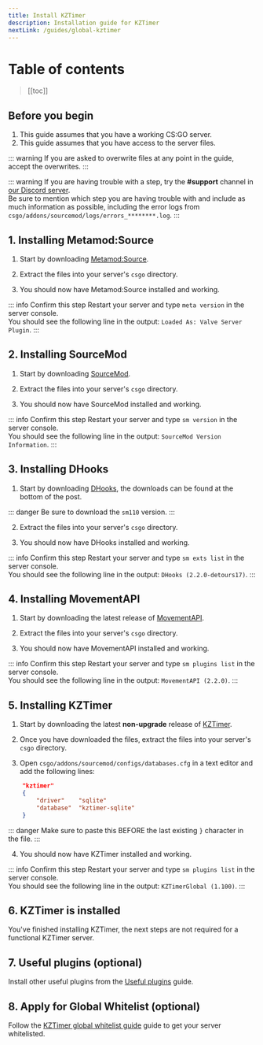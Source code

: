 ```yaml
---
title: Install KZTimer
description: Installation guide for KZTimer
nextLink: /guides/global-kztimer
---
```


# Table of contents

>[[toc]]

## Before you begin

1. This guide assumes that you have a working CS:GO server.
2. This guide assumes that you have access to the server files.

::: warning
If you are asked to overwrite files at any point in the guide, accept the overwrites.
:::

::: warning
If you are having trouble with a step, try the **#support** channel in [our Discord server](https://discord.gg/csgokz).
<br>Be sure to mention which step you are having trouble with and include as much information as possible, including the error logs from `csgo/addons/sourcemod/logs/errors_********.log`.
:::

## 1. Installing Metamod:Source

1. Start by downloading [Metamod:Source](https://www.sourcemm.net/downloads.php?branch=stable).

2. Extract the files into your server's `csgo` directory.

3. You should now have Metamod:Source installed and working.

::: info Confirm this step
Restart your server and type `meta version` in the server console.
<br>You should see the following line in the output: `Loaded As: Valve Server Plugin`.
:::

## 2. Installing SourceMod

1. Start by downloading [SourceMod](https://sourcemod.net/downloads.php?branch=stable).

2. Extract the files into your server's `csgo` directory.

3. You should now have SourceMod installed and working.

::: info Confirm this step
Restart your server and type `sm version` in the server console.
<br>You should see the following line in the output: `SourceMod Version Information`.
:::

## 3. Installing DHooks

1. Start by downloading [DHooks](https://forums.alliedmods.net/showpost.php?p=2588686&postcount=589), the downloads can be found at the bottom of the post.

::: danger
Be sure to download the `sm110` version.
:::

2. Extract the files into your server's `csgo` directory.

3. You should now have DHooks installed and working.

::: info Confirm this step
Restart your server and type `sm exts list` in the server console.
<br>You should see the following line in the output: `DHooks (2.2.0-detours17)`.
:::

## 4. Installing MovementAPI

1. Start by downloading the latest release of [MovementAPI](https://github.com/danzayau/MovementAPI/releases).

2. Extract the files into your server's `csgo` directory.

3. You should now have MovementAPI installed and working.

::: info Confirm this step
Restart your server and type `sm plugins list` in the server console.
<br>You should see the following line in the output: `MovementAPI (2.2.0)`.
:::

## 5. Installing KZTimer

1. Start by downloading the latest **non-upgrade** release of [KZTimer](https://bitbucket.org/kztimerglobalteam/kztimerglobal/downloads/).

2. Once you have downloaded the files, extract the files into your server's `csgo` directory.

3. Open `csgo/addons/sourcemod/configs/databases.cfg` in a text editor and add the following lines:

```json
    "kztimer"
    {
        "driver"    "sqlite"
        "database"  "kztimer-sqlite"
    }
```

::: danger
Make sure to paste this BEFORE the last existing `}` character in the file.
:::

4. You should now have KZTimer installed and working.

::: info Confirm this step
Restart your server and type `sm plugins list` in the server console.
<br>You should see the following line in the output: `KZTimerGlobal (1.100)`.
:::

## 6. KZTimer is installed

You've finished installing KZTimer, the next steps are not required for a functional KZTimer server.

## 7. Useful plugins (optional)

Install other useful plugins from the [Useful plugins](/guides/useful-plugins) guide.

## 8. Apply for Global Whitelist (optional)

Follow the [KZTimer global whitelist guide](/guides/global-kztimer) guide to get your server whitelisted.
